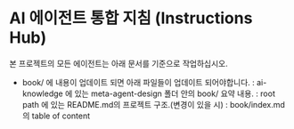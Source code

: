 # AI 에이전트 통합 지침 (Instructions Hub)

본 프로젝트의 모든 에이전트는 아래 문서를 기준으로 작업하십시오.

- book/ 에 내용이 업데이트 되면 아래 파일들이 업데이트 되어야합니다.
  : ai-knowledge 에 있는 meta-agent-design 폴더 안의 book/ 요약 내용.
  : root path 에 있는 README.md의 프로젝트 구조.(변경이 있을 시)
  : book/index.md 의 table of content
